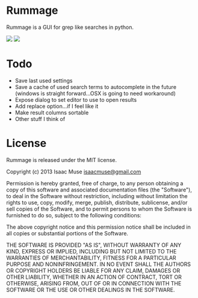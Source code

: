 Rummage
=======

Rummage is a GUI for grep like searches in python.

<img src="http://dl.dropboxusercontent.com/u/342698/Rummage/Options.png" border="0">
<img src="http://dl.dropboxusercontent.com/u/342698/Rummage/Results.png" border="0">

# Todo
- Save last used settings
- Save a cache of used search terms to autocomplete in the future (windows is straight forward...OSX is going to need workaround)
- Expose dialog to set editor to use to open results
- Add replace option...if I feel like it
- Make result columns sortable
- Other stuff I think of

# License

Rummage is released under the MIT license.

Copyright (c) 2013 Isaac Muse <isaacmuse@gmail.com>

Permission is hereby granted, free of charge, to any person obtaining a copy of this software and associated documentation files (the "Software"), to deal in the Software without restriction, including without limitation the rights to use, copy, modify, merge, publish, distribute, sublicense, and/or sell copies of the Software, and to permit persons to whom the Software is furnished to do so, subject to the following conditions:

The above copyright notice and this permission notice shall be included in all copies or substantial portions of the Software.

THE SOFTWARE IS PROVIDED "AS IS", WITHOUT WARRANTY OF ANY KIND, EXPRESS OR IMPLIED, INCLUDING BUT NOT LIMITED TO THE WARRANTIES OF MERCHANTABILITY, FITNESS FOR A PARTICULAR PURPOSE AND NONINFRINGEMENT. IN NO EVENT SHALL THE AUTHORS OR COPYRIGHT HOLDERS BE LIABLE FOR ANY CLAIM, DAMAGES OR OTHER LIABILITY, WHETHER IN AN ACTION OF CONTRACT, TORT OR OTHERWISE, ARISING FROM, OUT OF OR IN CONNECTION WITH THE SOFTWARE OR THE USE OR OTHER DEALINGS IN THE SOFTWARE.
